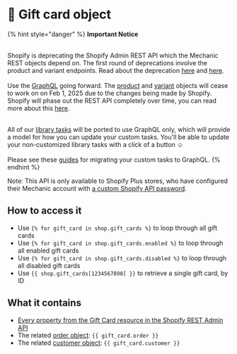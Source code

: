 # 🚫 Gift card object

{% hint style="danger" %}
**Important Notice**

\
Shopify is deprecating the Shopify Admin REST API which the Mechanic REST objects depend on. The first round of deprecations involve the product and variant endpoints. Read about the deprecation  [here](https://shopify.dev/docs/apps/build/graphql/migrate/new-product-model#whats-changing) and [here](https://shopify.dev/docs/apps/build/graphql/migrate).\
\
Use the [GraphQL](../../../../core/actions/integrations/shopify.md#graphql) going forward. The [product](product.md) and [variant](variant.md) objects will cease to work on on Feb 1, 2025 due to the changes being made by Shopify. Shopify will phase out the REST API completely over time, you can read more about this [here](https://shopify.dev/docs/apps/build/graphql/migrate).

\
All of our [library tasks](https://tasks.mechanic.dev/) will be ported to use GraphQL only, which will provide a model for how you can update your custom tasks. You'll be able to update your non-customized library tasks with a click of a button :relaxed:\
\
Please see these [guides](../../../../resources/converting-tasks-from-shopify-rest-to-graphql/) for migrating your custom tasks to GraphQL.
{% endhint %}

Note: This API is only available to Shopify Plus stores, who have configured their Mechanic account with [a custom Shopify API password](https://help.usemechanic.com/en/articles/3486326-using-a-custom-shopify-api-password).

## How to access it

* Use `{% for gift_card in shop.gift_cards %}` to loop through all gift cards
* Use `{% for gift_card in shop.gift_cards.enabled %}` to loop through all enabled gift cards
* Use `{% for gift_card in shop.gift_cards.disabled %}` to loop through all disabled gift cards
* Use `{{ shop.gift_cards[1234567890] }}` to retrieve a single gift card, by ID

## What it contains

* [Every property from the Gift Card resource in the Shopify REST Admin API](https://shopify.dev/docs/admin-api/rest/reference/plus/giftcard)
* The related [order object](order.md): `{{ gift_card.order }}`&#x20;
* The related [customer object](customer-object.md): `{{ gift_card.customer }}`
